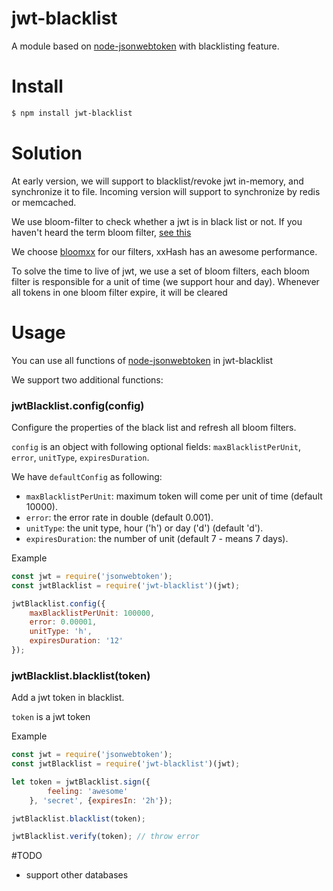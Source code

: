 # jwt-blacklist

A module based on [node-jsonwebtoken](https://github.com/auth0/node-jsonwebtoken) with blacklisting feature.

# Install

```bash
$ npm install jwt-blacklist
```

# Solution

At early version, we will support to blacklist/revoke jwt in-memory, and synchronize it to file. Incoming version will support to synchronize by redis or memcached. 

We use bloom-filter to check whether a jwt is in black list or not. If you haven't heard the term bloom filter, [see this](https://en.wikipedia.org/wiki/Bloom_filter)

We choose [bloomxx](https://github.com/ceejbot/xx-bloom) for our filters, xxHash has an awesome performance.

To solve the time to live of jwt, we use a set of bloom filters, each bloom filter is responsible for a unit of time (we support hour and day). Whenever all tokens in one bloom filter expire, it will be cleared

# Usage

You can use all functions of [node-jsonwebtoken](https://github.com/auth0/node-jsonwebtoken) in jwt-blacklist

We support two additional functions:

### jwtBlacklist.config(config)

Configure the properties of the black list and refresh all bloom filters.

`config` is an object with following optional fields: `maxBlacklistPerUnit`, `error`, `unitType`, `expiresDuration`.

We have `defaultConfig` as following:
* `maxBlacklistPerUnit`: maximum token will come per unit of time (default 10000).
* `error`: the error rate in double (default 0.001).
* `unitType`: the unit type, hour ('h') or day ('d') (default 'd').
* `expiresDuration`: the number of unit (default 7 - means 7 days).

Example

```js
const jwt = require('jsonwebtoken');
const jwtBlacklist = require('jwt-blacklist')(jwt);

jwtBlacklist.config({
    maxBlacklistPerUnit: 100000,
    error: 0.00001,
    unitType: 'h',
    expiresDuration: '12'
});
```

### jwtBlacklist.blacklist(token)

Add a jwt token in blacklist.

`token` is a jwt token

Example

```js
const jwt = require('jsonwebtoken');
const jwtBlacklist = require('jwt-blacklist')(jwt);

let token = jwtBlacklist.sign({
        feeling: 'awesome'
    }, 'secret', {expiresIn: '2h'});

jwtBlacklist.blacklist(token);

jwtBlacklist.verify(token); // throw error
```

#TODO
* support other databases